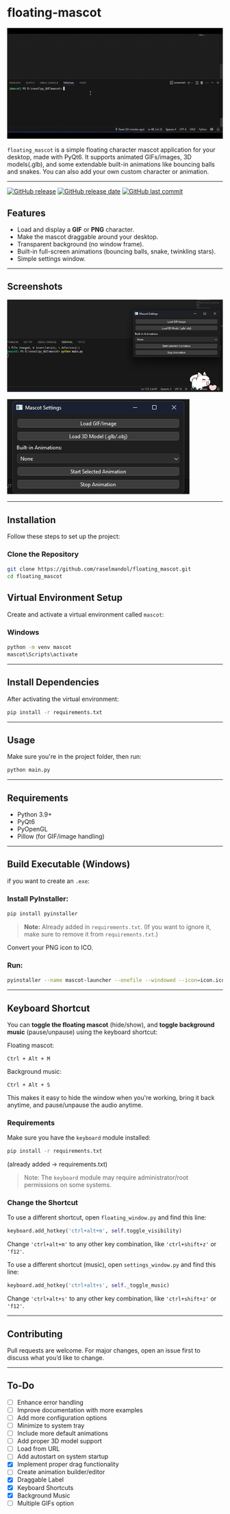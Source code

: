 # floating-mascot

![GUI Preview](https://raw.githubusercontent.com/raselmandol/floating_mascot/refs/heads/main/assets/floating_mascot.gif)


`floating_mascot` is a simple floating character mascot application for your desktop, made with PyQt6. It supports animated GIFs/images, 3D models(.glb), and some extendable built-in animations like bouncing balls and snakes. You can also add your own custom character or animation.


---

[![GitHub release](https://img.shields.io/github/v/release/raselmandol/floating_mascot)](#) [![GitHub release date](https://img.shields.io/github/release-date/raselmandol/floating_mascot)](#) [![GitHub last commit](https://img.shields.io/github/last-commit/raselmandol/floating_mascot)](#)


## Features

- Load and display a **GIF** or **PNG** character.
- Make the mascot draggable around your desktop.
- Transparent background (no window frame).
- Built-in full-screen animations (bouncing balls, snake, twinkling stars).
- Simple settings window.


---

## Screenshots

![GUI Preview](https://raw.githubusercontent.com/raselmandol/floating_mascot/refs/heads/main/assets/screenshot_1.png)

![GUI Preview](https://raw.githubusercontent.com/raselmandol/floating_mascot/refs/heads/main/assets/screenshot_2.png)

---

## Installation

Follow these steps to set up the project:

### Clone the Repository

```bash
git clone https://github.com/raselmandol/floating_mascot.git
cd floating_mascot
```

## Virtual Environment Setup

Create and activate a virtual environment called `mascot`:

### Windows

```bash
python -m venv mascot
mascot\Scripts\activate
```

---

##  Install Dependencies

After activating the virtual environment:

```bash
pip install -r requirements.txt
```

---
## Usage

Make sure you're in the project folder, then run:

```bash
python main.py
```

---


##  Requirements

- Python 3.9+
- PyQt6
- PyOpenGL
- Pillow (for GIF/image handling)

---

##  Build Executable (Windows)

if you want to create an `.exe`:

### Install PyInstaller:
   ```bash
   pip install pyinstaller
   ```

> **Note:** Already added in `requirements.txt`. (If you want to ignore it, make sure to remove it from `requirements.txt`.)


Convert your PNG icon to ICO.

### Run:
   ```bash
   pyinstaller --name mascot-launcher --onefile --windowed --icon=icon.ico main.py
   ```

---

## Keyboard Shortcut

You can **toggle the floating mascot** (hide/show), and **toggle background music** (pause/unpause) using the keyboard shortcut:

Floating mascot:
```
Ctrl + Alt + M
```
Background music:
```
Ctrl + Alt + S
```


This makes it easy to hide the window when you're working, bring it back anytime, and pause/unpause the audio anytime.

### Requirements

Make sure you have the `keyboard` module installed:

```bash
pip install -r requirements.txt
```
(already added -> requirements.txt)

> Note: The `keyboard` module may require administrator/root permissions on some systems.

### Change the Shortcut

To use a different shortcut, open `floating_window.py` and find this line:

```python
keyboard.add_hotkey('ctrl+alt+m', self.toggle_visibility)
```
Change `'ctrl+alt+m'` to any other key combination, like `'ctrl+shift+z'` or `'f12'`.

To use a different shortcut (music), open `settings_window.py` and find this line:

```python
keyboard.add_hotkey('ctrl+alt+s', self._toggle_music)
```

Change `'ctrl+alt+s'` to any other key combination, like `'ctrl+shift+z'` or `'f12'`.

---

## Contributing

Pull requests are welcome. For major changes, open an issue first to discuss what you’d like to change.

---

## To-Do

- [ ]  Enhance error handling  
- [ ]  Improve documentation with more examples  
- [ ]  Add more configuration options  
- [ ]  Minimize to system tray  
- [ ]  Include more default animations  
- [ ]  Add proper 3D model support  
- [ ]  Load from URL  
- [ ]  Add autostart on system startup  
- [x]  Implement proper drag functionality  
- [ ]  Create animation builder/editor  
- [x]  Draggable Label
- [x]  Keyboard Shortcuts
- [x]  Background Music 
- [ ]  Multiple GIFs option